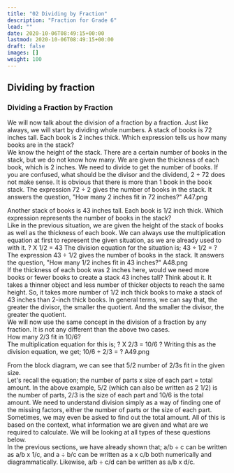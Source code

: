 ```yaml
---
title: "02 Dividing by Fraction"
description: "Fraction for Grade 6"
lead: ""
date: 2020-10-06T08:49:15+00:00
lastmod: 2020-10-06T08:49:15+00:00
draft: false
images: []
weight: 100
---
```



## Dividing by fraction

### Dividing a Fraction by Fraction

We will now talk about the division of a fraction by a fraction. Just like always, we will start by dividing whole numbers. 
A stack of books is 72 inches tall. Each book is 2 inches thick. Which expression tells us how many books are in the stack?  
We know the height of the stack. There are a certain number of books in the stack, but we do not know how many. We are given the thickness of each book, which is 2 inches. We need to divide to get the number of books. If you are confused, what should be the divisor and the dividend, 2 ÷ 72 does not make sense. It is obvious that there is more than 1 book in the book stack. The expression 72 ÷ 2 gives the number of books in the stack. It answers the question, "How many 2 inches fit in 72 inches?" 
A47.png
 
Another stack of books is 43 inches tall. Each book is 1/2 inch thick. Which expression represents the number of books in the stack?  
 Like in the previous situation, we are given the height of the stack of books as well as the thickness of each book. We can always use the multiplication equation at first to represent the given situation, as we are already used to with it. ? X 1/2 = 43 The division equation for the situation is; 43 ÷ 1/2 = ? The expression 43 ÷ 1/2 gives the number of books in the stack. It answers the question, "How many 1/2 inches fit in 43 inches?" 
A48.png  
If the thickness of each book was 2 inches here, would we need more books or fewer books to create a stack 43 inches tall? Think about it. It takes a thinner object and less number of thicker objects to reach the same height. So, it takes more number of 1/2 inch thick books to make a stack of 43 inches than 2-inch thick books. In general terms, we can say that, the greater the divisor, the smaller the quotient. And the smaller the divisor, the greater the quotient.   
We will now use the same concept in the division of a fraction by any fraction. It is not any different than the above two cases.  
How many 2/3 fit in 10/6?   
The multiplication equation for this is; ? X 2/3 = 10/6 ? Writing this as the division equation, we get; 10/6 ÷ 2/3 = ? 
A49.png
  
From the block diagram, we can see that 5/2 number of 2/3s fit in the given size.   
Let's recall the equation; the number of parts x size of each part = total amount. 
In the above example, 5/2 (which can also be written as 2 1/2)  is the number of parts, 2/3 is the size of each part and 10/6 is the total amount. We need to understand division simply as a way of finding one of the missing factors, either the number of parts or the size of each part. Sometimes, we may even be asked to find out the total amount. All of this is based on the context, what information we are given and what are we required to calculate. We will be looking at all types of these questions below.  
In the previous sections, we have already shown that; a/b ÷ c can be written as a/b x 1/c, and a ÷ b/c can be written as a x c/b both numerically and diagrammatically. Likewise, a/b ÷ c/d can be written as a/b x d/c.